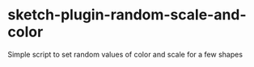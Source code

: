 # sketch-plugin-random-scale-and-color
Simple script to set random values of color and scale for a few shapes
